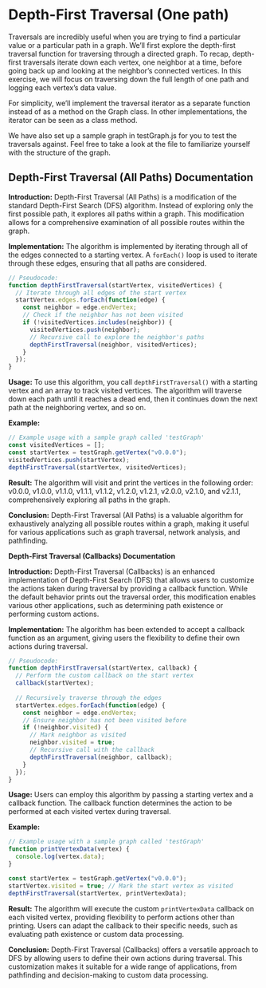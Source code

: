 # Depth-First Traversal (One path)

Traversals are incredibly useful when you are trying to find a particular value or a particular path in a graph. We’ll first explore the depth-first traversal function for traversing through a directed graph. To recap, depth-first traversals iterate down each vertex, one neighbor at a time, before going back up and looking at the neighbor’s connected vertices. In this exercise, we will focus on traversing down the full length of one path and logging each vertex’s data value.

For simplicity, we’ll implement the traversal iterator as a separate function instead of as a method on the Graph class. In other implementations, the iterator can be seen as a class method.

We have also set up a sample graph in testGraph.js for you to test the traversals against. Feel free to take a look at the file to familiarize yourself with the structure of the graph.

## **Depth-First Traversal (All Paths) Documentation**

**Introduction:**
Depth-First Traversal (All Paths) is a modification of the standard Depth-First Search (DFS) algorithm. Instead of exploring only the first possible path, it explores all paths within a graph. This modification allows for a comprehensive examination of all possible routes within the graph.

**Implementation:**
The algorithm is implemented by iterating through all of the edges connected to a starting vertex. A `forEach()` loop is used to iterate through these edges, ensuring that all paths are considered.

```javascript
// Pseudocode:
function depthFirstTraversal(startVertex, visitedVertices) {
  // Iterate through all edges of the start vertex
  startVertex.edges.forEach(function(edge) {
    const neighbor = edge.endVertex;
    // Check if the neighbor has not been visited
    if (!visitedVertices.includes(neighbor)) {
      visitedVertices.push(neighbor);
      // Recursive call to explore the neighbor's paths
      depthFirstTraversal(neighbor, visitedVertices);
    }
  });
}
```

**Usage:**
To use this algorithm, you call `depthFirstTraversal()` with a starting vertex and an array to track visited vertices. The algorithm will traverse down each path until it reaches a dead end, then it continues down the next path at the neighboring vertex, and so on.

**Example:**

```javascript
// Example usage with a sample graph called 'testGraph'
const visitedVertices = [];
const startVertex = testGraph.getVertex("v0.0.0");
visitedVertices.push(startVertex);
depthFirstTraversal(startVertex, visitedVertices);
```

**Result:**
The algorithm will visit and print the vertices in the following order: v0.0.0, v1.0.0, v1.1.0, v1.1.1, v1.1.2, v1.2.0, v1.2.1, v2.0.0, v2.1.0, and v2.1.1, comprehensively exploring all paths in the graph.

**Conclusion:**
Depth-First Traversal (All Paths) is a valuable algorithm for exhaustively analyzing all possible routes within a graph, making it useful for various applications such as graph traversal, network analysis, and pathfinding.

**Depth-First Traversal (Callbacks) Documentation**

**Introduction:**
Depth-First Traversal (Callbacks) is an enhanced implementation of Depth-First Search (DFS) that allows users to customize the actions taken during traversal by providing a callback function. While the default behavior prints out the traversal order, this modification enables various other applications, such as determining path existence or performing custom actions.

**Implementation:**
The algorithm has been extended to accept a callback function as an argument, giving users the flexibility to define their own actions during traversal.

```javascript
// Pseudocode:
function depthFirstTraversal(startVertex, callback) {
  // Perform the custom callback on the start vertex
  callback(startVertex);
  
  // Recursively traverse through the edges
  startVertex.edges.forEach(function(edge) {
    const neighbor = edge.endVertex;
    // Ensure neighbor has not been visited before
    if (!neighbor.visited) {
      // Mark neighbor as visited
      neighbor.visited = true;
      // Recursive call with the callback
      depthFirstTraversal(neighbor, callback);
    }
  });
}
```

**Usage:**
Users can employ this algorithm by passing a starting vertex and a callback function. The callback function determines the action to be performed at each visited vertex during traversal.

**Example:**

```javascript
// Example usage with a sample graph called 'testGraph'
function printVertexData(vertex) {
  console.log(vertex.data);
}

const startVertex = testGraph.getVertex("v0.0.0");
startVertex.visited = true; // Mark the start vertex as visited
depthFirstTraversal(startVertex, printVertexData);
```

**Result:**
The algorithm will execute the custom `printVertexData` callback on each visited vertex, providing flexibility to perform actions other than printing. Users can adapt the callback to their specific needs, such as evaluating path existence or custom data processing.

**Conclusion:**
Depth-First Traversal (Callbacks) offers a versatile approach to DFS by allowing users to define their own actions during traversal. This customization makes it suitable for a wide range of applications, from pathfinding and decision-making to custom data processing.
